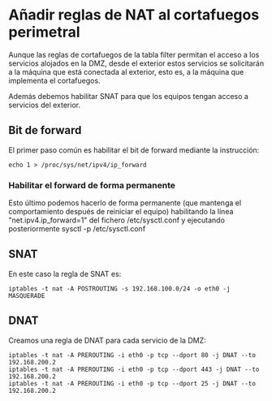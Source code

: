 # Añadir reglas de NAT al cortafuegos perimetral

Aunque las reglas de cortafuegos de la tabla filter permitan el acceso
a los servicios alojados en la DMZ, desde el exterior estos servicios
se solicitarán a la máquina que está conectada al exterior, esto es, a
la máquina que implementa el cortafuegos.

Además debemos habilitar SNAT para que los equipos tengan acceso a
servicios del exterior.

## Bit de forward

El primer paso común es habilitar el bit de forward mediante la
instrucción:

```
echo 1 > /proc/sys/net/ipv4/ip_forward
```

### Habilitar el forward de forma permanente

Esto último podemos hacerlo de forma permanente (que mantenga el
comportamiento después de reiniciar el equipo) habilitando la línea
"net.ipv4.ip_forward=1" del fichero /etc/sysctl.conf y ejecutando
posteriormente sysctl -p /etc/sysctl.conf

## SNAT

En este caso la regla de SNAT es:

```
iptables -t nat -A POSTROUTING -s 192.168.100.0/24 -o eth0 -j MASQUERADE
```

## DNAT

Creamos una regla de DNAT para cada servicio de la DMZ:

```
iptables -t nat -A PREROUTING -i eth0 -p tcp --dport 80 -j DNAT --to 192.168.200.2
iptables -t nat -A PREROUTING -i eth0 -p tcp --dport 443 -j DNAT --to 192.168.200.2
iptables -t nat -A PREROUTING -i eth0 -p tcp --dport 25 -j DNAT --to 192.168.200.2
```


